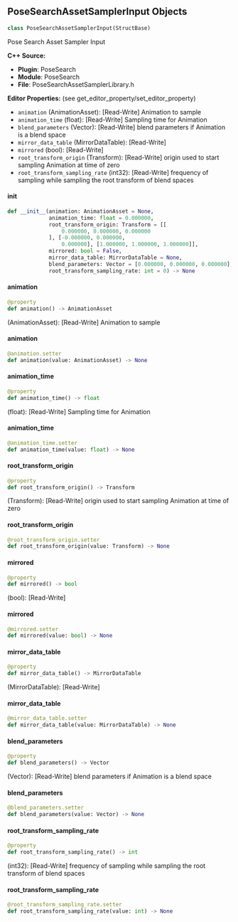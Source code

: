 ## PoseSearchAssetSamplerInput Objects

```python
class PoseSearchAssetSamplerInput(StructBase)
```

Pose Search Asset Sampler Input

**C++ Source:**

- **Plugin**: PoseSearch
- **Module**: PoseSearch
- **File**: PoseSearchAssetSamplerLibrary.h

**Editor Properties:** (see get_editor_property/set_editor_property)

- ``animation`` (AnimationAsset):  [Read-Write] Animation to sample
- ``animation_time`` (float):  [Read-Write] Sampling time for Animation
- ``blend_parameters`` (Vector):  [Read-Write] blend parameters if Animation is a blend space
- ``mirror_data_table`` (MirrorDataTable):  [Read-Write]
- ``mirrored`` (bool):  [Read-Write]
- ``root_transform_origin`` (Transform):  [Read-Write] origin used to start sampling Animation at time of zero
- ``root_transform_sampling_rate`` (int32):  [Read-Write] frequency of sampling while sampling the root transform of blend spaces

<a id="unreal.PoseSearchAssetSamplerInput.__init__"></a>

#### __init__

```python
def __init__(animation: AnimationAsset = None,
             animation_time: float = 0.000000,
             root_transform_origin: Transform = [[
                 0.000000, 0.000000, 0.000000
             ], [-0.000000, 0.000000,
                 0.000000], [1.000000, 1.000000, 1.000000]],
             mirrored: bool = False,
             mirror_data_table: MirrorDataTable = None,
             blend_parameters: Vector = [0.000000, 0.000000, 0.000000],
             root_transform_sampling_rate: int = 0) -> None
```

<a id="unreal.PoseSearchAssetSamplerInput.animation"></a>

#### animation

```python
@property
def animation() -> AnimationAsset
```

(AnimationAsset):  [Read-Write] Animation to sample

<a id="unreal.PoseSearchAssetSamplerInput.animation"></a>

#### animation

```python
@animation.setter
def animation(value: AnimationAsset) -> None
```

<a id="unreal.PoseSearchAssetSamplerInput.animation_time"></a>

#### animation_time

```python
@property
def animation_time() -> float
```

(float):  [Read-Write] Sampling time for Animation

<a id="unreal.PoseSearchAssetSamplerInput.animation_time"></a>

#### animation_time

```python
@animation_time.setter
def animation_time(value: float) -> None
```

<a id="unreal.PoseSearchAssetSamplerInput.root_transform_origin"></a>

#### root_transform_origin

```python
@property
def root_transform_origin() -> Transform
```

(Transform):  [Read-Write] origin used to start sampling Animation at time of zero

<a id="unreal.PoseSearchAssetSamplerInput.root_transform_origin"></a>

#### root_transform_origin

```python
@root_transform_origin.setter
def root_transform_origin(value: Transform) -> None
```

<a id="unreal.PoseSearchAssetSamplerInput.mirrored"></a>

#### mirrored

```python
@property
def mirrored() -> bool
```

(bool):  [Read-Write]

<a id="unreal.PoseSearchAssetSamplerInput.mirrored"></a>

#### mirrored

```python
@mirrored.setter
def mirrored(value: bool) -> None
```

<a id="unreal.PoseSearchAssetSamplerInput.mirror_data_table"></a>

#### mirror_data_table

```python
@property
def mirror_data_table() -> MirrorDataTable
```

(MirrorDataTable):  [Read-Write]

<a id="unreal.PoseSearchAssetSamplerInput.mirror_data_table"></a>

#### mirror_data_table

```python
@mirror_data_table.setter
def mirror_data_table(value: MirrorDataTable) -> None
```

<a id="unreal.PoseSearchAssetSamplerInput.blend_parameters"></a>

#### blend_parameters

```python
@property
def blend_parameters() -> Vector
```

(Vector):  [Read-Write] blend parameters if Animation is a blend space

<a id="unreal.PoseSearchAssetSamplerInput.blend_parameters"></a>

#### blend_parameters

```python
@blend_parameters.setter
def blend_parameters(value: Vector) -> None
```

<a id="unreal.PoseSearchAssetSamplerInput.root_transform_sampling_rate"></a>

#### root_transform_sampling_rate

```python
@property
def root_transform_sampling_rate() -> int
```

(int32):  [Read-Write] frequency of sampling while sampling the root transform of blend spaces

<a id="unreal.PoseSearchAssetSamplerInput.root_transform_sampling_rate"></a>

#### root_transform_sampling_rate

```python
@root_transform_sampling_rate.setter
def root_transform_sampling_rate(value: int) -> None
```

<a id="unreal.PoseSearchAssetSamplerPose"></a>